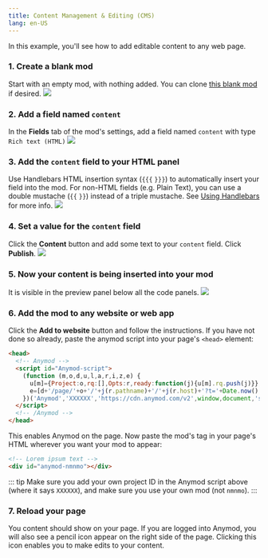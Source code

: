 ```yaml
---
title: Content Management & Editing (CMS)
lang: en-US
---
```


In this example, you'll see how to add editable content to any web page.

### 1. Create a blank mod

Start with an empty mod, with nothing added. You can clone [this blank mod](https://anymod.com/mod/llaba) if desired.
<img src="https://res.cloudinary.com/component/image/upload/c_scale,w_1200/v1534372573/cms-01_njksxm.png"/>

### 2. Add a field named `content`

In the **Fields** tab of the mod's settings, add a field named `content` with type `Rich text (HTML)`
<img src="https://res.cloudinary.com/component/image/upload/c_scale,w_1200/v1534372573/cms-02_cyynqb.png"/>

### 3. Add the `content` field to your HTML panel

Use Handlebars HTML insertion syntax (`{{{` `}}}`) to automatically insert your field into the mod. For non-HTML fields (e.g. Plain Text), you can use a double mustache (`{{` `}}`) instead of a triple mustache.  See [Using Handlebars](/examples/handlebars.html) for more info.
<img src="https://res.cloudinary.com/component/image/upload/c_scale,w_1200/v1534372573/cms-03_figr30.png"/>

### 4. Set a value for the `content` field

Click the **Content** button and add some text to your `content` field. Click **Publish**.
<img src="https://res.cloudinary.com/component/image/upload/c_scale,w_1200/v1534372573/cms-04_ukwr7h.png"/>

### 5. Now your content is being inserted into your mod

It is visible in the preview panel below all the code panels.
<img src="https://res.cloudinary.com/component/image/upload/c_scale,w_1200/v1534372573/cms-05_wrrfav.png"/>

### 6. Add the mod to any website or web app

Click the **Add to website** button and follow the instructions.  If you have not done so already, paste the anymod script into your page's `<head>` element:

```html
<head>
  <!-- Anymod -->
  <script id="Anymod-script">
    (function (m,o,d,u,l,a,r,i,z,e) {
      u[m]={Project:o,rq:[],Opts:r,ready:function(j){u[m].rq.push(j)}};function j(s){return encodeURIComponent(btoa(s))};z=l.getElementById(m+'-'+a);r=u.location;
      e=[d+'/page/'+o+'/'+j(r.pathname)+'/'+j(r.host)+'?t='+Date.now(),d];e.map(function(w){i=l.createElement(a);i.defer=1;i.src=w;z.parentNode.insertBefore(i,z);});
    })('Anymod','XXXXXX','https://cdn.anymod.com/v2',window,document,'script');
  </script>
  <!-- /Anymod -->
</head>
```

This enables Anymod on the page.  Now paste the mod's tag in your page's HTML wherever you want your mod to appear:

```html
<!-- Lorem ipsum text -->
<div id="anymod-nmnmo"></div>
```

::: tip
Make sure you add your own project ID in the Anymod script above (where it says `XXXXXX`), and make sure you use your own mod (not `nmnmo`).
:::

### 7. Reload your page

You content should show on your page.  If you are logged into Anymod, you will also see a pencil icon appear on the right side of the page.  Clicking this icon enables you to make edits to your content.